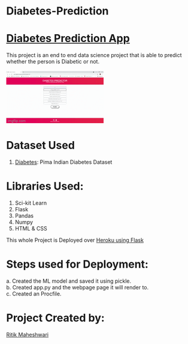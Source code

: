 # Diabetes-Prediction

# [Diabetes Prediction App](https://diabetes-prediction29.herokuapp.com/)
This project is an end to end data science project that is able to predict whether the person is Diabetic or not.<br><br>
![](screen.gif)

# Dataset Used
1. [Diabetes](https://www.kaggle.com/uciml/pima-indians-diabetes-database): Pima Indian Diabetes Dataset
# Libraries Used:
 1. Sci-kit Learn
 2. Flask
 3. Pandas
 4. Numpy
 5. HTML & CSS
 
 This whole Project is Deployed over <u>Heroku using Flask</u>
 
 # Steps used for Deployment:
 a. Created the ML model and saved it using pickle.<br>
 b. Created app.py and the webpage page it will render to.<br>
 c. Created an Procfile.<br>
 
 # Project Created by:
  [Ritik Maheshwari](https://www.linkedin.com/in/ritik-maheshwari-065017166/) 
